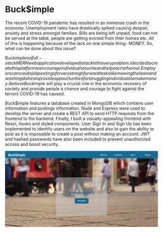 # Buck$imple

The recent COVID-19 pandemic has resulted in an immense crash in the economy. Unemployment rates have drastically spiked causing despair, anxiety and stress amongst families. Bills are being left unpaid, food can not be served at the table, people are getting evicted from their homes etc. All of this is happening because of the lack on one simple thing- MONEY. So, what can be done about this issue?

Buck$imple is a full-stack MERN web application developed to tackle this very problem. I decided to create this platform to encourage individuals to unite and help each other out. Employers can create job postings for very straighforward tasks like mowing the lawn and washing dishes to provide oppourtunities for struggling individuals to make money. I believe Buck$imple will play a crucial role in the economic recovery of society and provide people a chance and courage to fight against the terrors COVID-19 has caused.

Buck$imple features a database created in MongoDB which contains user information and postings information. Node and Express were used to develop the server and create a REST API to send HTTP requests from the frontend to the backend. Finally, I built a visually-appealing frontend with React, hooks and styled components. User Sign In and Sign Up has been implemented to identify users on the website and also to gain the ability to post as it is impossible to create a post without making an account. JWT and hashed passwords have also been included to prevent unauthorized access and boost security.

<img src = "pictures/image1.png" alt = "Home">
